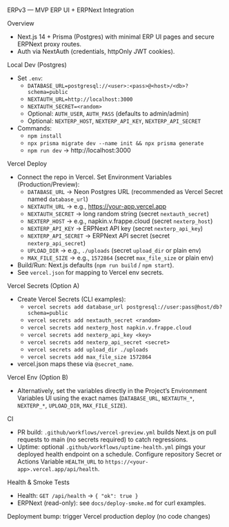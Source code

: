 ERPv3 — MVP ERP UI + ERPNext Integration

Overview

- Next.js 14 + Prisma (Postgres) with minimal ERP UI pages and secure ERPNext proxy routes.
- Auth via NextAuth (credentials, httpOnly JWT cookies).

Local Dev (Postgres)

- Set `.env`:
  - `DATABASE_URL=postgresql://<user>:<pass>@<host>/<db>?schema=public`
  - `NEXTAUTH_URL=http://localhost:3000`
  - `NEXTAUTH_SECRET=<random>`
  - Optional: `AUTH_USER`, `AUTH_PASS` (defaults to admin/admin)
  - Optional: `NEXTERP_HOST`, `NEXTERP_API_KEY`, `NEXTERP_API_SECRET`
- Commands:
  - `npm install`
  - `npx prisma migrate dev --name init && npx prisma generate`
  - `npm run dev` → http://localhost:3000

Vercel Deploy

- Connect the repo in Vercel. Set Environment Variables (Production/Preview):
  - `DATABASE_URL` → Neon Postgres URL (recommended as Vercel Secret named `database_url`)
  - `NEXTAUTH_URL` → e.g., https://your-app.vercel.app
  - `NEXTAUTH_SECRET` → long random string (secret `nextauth_secret`)
  - `NEXTERP_HOST` → e.g., napkin.v.frappe.cloud (secret `nexterp_host`)
  - `NEXTERP_API_KEY` → ERPNext API key (secret `nexterp_api_key`)
  - `NEXTERP_API_SECRET` → ERPNext API secret (secret `nexterp_api_secret`)
  - `UPLOAD_DIR` → e.g., `./uploads` (secret `upload_dir` or plain env)
  - `MAX_FILE_SIZE` → e.g., `1572864` (secret `max_file_size` or plain env)
- Build/Run: Next.js defaults (`npm run build` / `npm start`).
- See `vercel.json` for mapping to Vercel env secrets.

Vercel Secrets (Option A)

- Create Vercel Secrets (CLI examples):
  - `vercel secrets add database_url postgresql://user:pass@host/db?schema=public`
  - `vercel secrets add nextauth_secret <random>`
  - `vercel secrets add nexterp_host napkin.v.frappe.cloud`
  - `vercel secrets add nexterp_api_key <key>`
  - `vercel secrets add nexterp_api_secret <secret>`
  - `vercel secrets add upload_dir ./uploads`
  - `vercel secrets add max_file_size 1572864`
- vercel.json maps these via `@secret_name`.

Vercel Env (Option B)

- Alternatively, set the variables directly in the Project’s Environment Variables UI using the exact names (`DATABASE_URL`, `NEXTAUTH_*`, `NEXTERP_*`, `UPLOAD_DIR`, `MAX_FILE_SIZE`).

CI

- PR build: `.github/workflows/vercel-preview.yml` builds Next.js on pull requests to main (no secrets required) to catch regressions.
- Uptime: optional `.github/workflows/uptime-health.yml` pings your deployed health endpoint on a schedule. Configure repository Secret or Actions Variable `HEALTH_URL` to `https://<your-app>.vercel.app/api/health`.

Health & Smoke Tests

- Health: `GET /api/health` → `{ "ok": true }`
- ERPNext (read-only): see `docs/deploy-smoke.md` for curl examples.

Deployment bump: trigger Vercel production deploy (no code changes)
